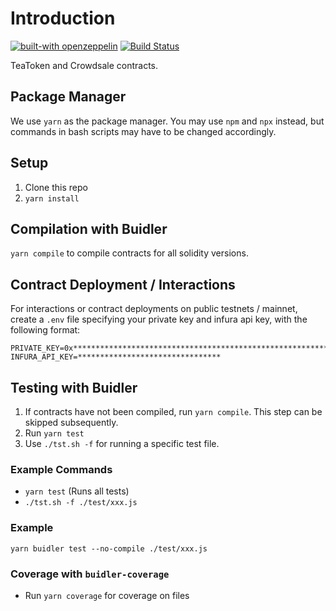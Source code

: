 # Introduction

[![built-with openzeppelin](https://img.shields.io/badge/built%20with-OpenZeppelin-3677FF)](https://docs.openzeppelin.com/)
[![Build Status](https://api.travis-ci.com/KyberNetwork/kyber_reserves_sc.svg?branch=master&status=passed)](https://travis-ci.com/github/KyberNetwork/kyber_reserves_sc)


TeaToken and Crowdsale contracts.

## Package Manager
We use `yarn` as the package manager. You may use `npm` and `npx` instead, but commands in bash scripts may have to be changed accordingly.


## Setup
1. Clone this repo
2. `yarn install`


## Compilation with Buidler
`yarn compile` to compile contracts for all solidity versions.


## Contract Deployment / Interactions

For interactions or contract deployments on public testnets / mainnet, create a `.env` file specifying your private key and infura api key, with the following format:

```
PRIVATE_KEY=0x****************************************************************
INFURA_API_KEY=********************************
```

## Testing with Buidler
1. If contracts have not been compiled, run `yarn compile`. This step can be skipped subsequently.
2. Run `yarn test`
3. Use `./tst.sh -f` for running a specific test file.

### Example Commands
- `yarn test` (Runs all tests)
- `./tst.sh -f ./test/xxx.js`

### Example
`yarn buidler test --no-compile ./test/xxx.js`

### Coverage with `buidler-coverage`
- Run `yarn coverage` for coverage on files
